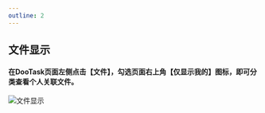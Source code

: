 ```yaml
---
outline: 2
---
```


## 文件显示

#### 在DooTask页面左侧点击【文件】，勾选页面右上角【仅显示我的】图标，即可分类查看个人关联文件。

![文件显示](/img/light/help_pic_file5.png)